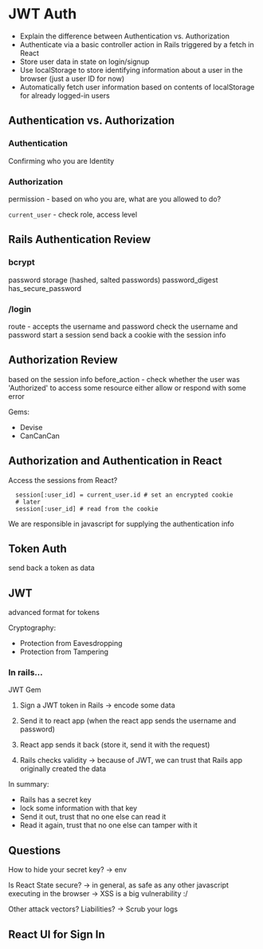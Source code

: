 # JWT Auth

- Explain the difference between Authentication vs. Authorization
- Authenticate via a basic controller action in Rails triggered by a fetch in React
- Store user data in state on login/signup
- Use localStorage to store identifying information about a user in the browser (just a user ID for now)
- Automatically fetch user information based on contents of localStorage for already logged-in users

## Authentication vs. Authorization

### Authentication
  Confirming who you are
  Identity

### Authorization
  permission - based on who you are, what are you allowed to do?

  `current_user` - check role, access level

## Rails Authentication Review
### bcrypt
password storage (hashed, salted passwords)
password_digest
has_secure_password

### /login
route - accepts the username and password
  check the username and password
start a session
send back a cookie with the session info

## Authorization Review
based on the session info
before_action - check whether the user was 'Authorized' to access some resource
either allow or respond with some error

Gems:
- Devise
- CanCanCan

## Authorization and Authentication in React
Access the sessions from React?

```rails
  session[:user_id] = current_user.id # set an encrypted cookie
  # later
  session[:user_id] # read from the cookie
```

We are responsible in javascript for supplying the authentication info

## Token Auth

send back a token as data

## JWT
advanced format for tokens

Cryptography:
- Protection from Eavesdropping
- Protection from Tampering

### In rails...
JWT Gem
1. Sign a JWT token in Rails
-> encode some data

2. Send it to react app (when the react app sends the username and password)
3. React app sends it back (store it, send it with the request)
4. Rails checks validity
-> because of JWT, we can trust that Rails app originally created the data

In summary:
- Rails has a secret key
- lock some information with that key
- Send it out, trust that no one else can read it
- Read it again, trust that no one else can tamper with it

## Questions
How to hide your secret key?
-> env

Is React State secure?
-> in general, as safe as any other javascript executing in the browser
-> XSS is a big vulnerability :/

Other attack vectors? Liabilities?
-> Scrub your logs

## React UI for Sign In 
